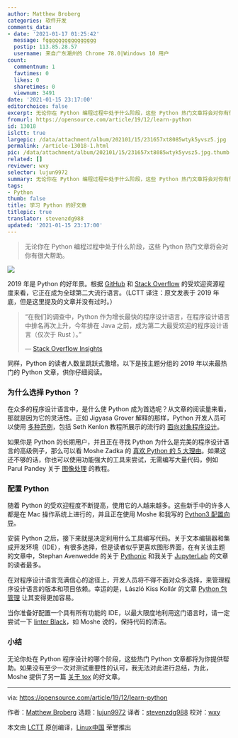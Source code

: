 ```yaml
---
author: Matthew Broberg
categories: 软件开发
comments_data:
- date: '2021-01-17 01:25:42'
  message: fgggggggggggggggg
  postip: 113.85.28.57
  username: 来自广东潮州的 Chrome 78.0|Windows 10 用户
count:
  commentnum: 1
  favtimes: 0
  likes: 0
  sharetimes: 0
  viewnum: 3491
date: '2021-01-15 23:17:00'
editorchoice: false
excerpt: 无论你在 Python 编程过程中处于什么阶段，这些 Python 热门文章将会对你有很大帮助。
fromurl: https://opensource.com/article/19/12/learn-python
id: 13018
islctt: true
largepic: /data/attachment/album/202101/15/231657xt8085wtyk5yvsz5.jpg
permalink: /article-13018-1.html
pic: /data/attachment/album/202101/15/231657xt8085wtyk5yvsz5.jpg.thumb.jpg
related: []
reviewer: wxy
selector: lujun9972
summary: 无论你在 Python 编程过程中处于什么阶段，这些 Python 热门文章将会对你有很大帮助。
tags:
- Python
thumb: false
title: 学习 Python 的好文章
titlepic: true
translator: stevenzdg988
updated: '2021-01-15 23:17:00'
---
```



> 
> 无论你在 Python 编程过程中处于什么阶段，这些 Python 热门文章将会对你有很大帮助。
> 
> 
> 


![](/data/attachment/album/202101/15/231657xt8085wtyk5yvsz5.jpg)


2019 年是 Python 的好年景。根据 [GitHub](https://octoverse.github.com/#top-languages) 和 [Stack Overflow](https://insights.stackoverflow.com/survey/2019) 的受欢迎资源程度来看，它正在成为全球第二大流行语言。（LCTT 译注：原文发表于 2019 年底，但是这里提及的文章并没有过时。）



> 
> “在我们的调查中，Python 作为增长最快的程序设计语言，在程序设计语言中排名再次上升，今年排在 Java 之前，成为第二大最受欢迎的程序设计语言（仅次于 Rust ）。”
> 
> 
> — [Stack Overflow Insights](https://insights.stackoverflow.com/survey/2019)
> 
> 
> 


同样，Python 的读者人数呈跳跃式激增。以下是按主题分组的 2019 年以来最热门的 Python 文章，供你仔细阅读。


### 为什么选择 Python ？


在众多的程序设计语言中，是什么使 Python 成为首选呢？从文章的阅读量来看，那就是因为它的灵活性。正如 Jigyasa Grover 解释的那样，Python 开发人员可以使用 [多种范例](https://opensource.com/article/19/10/python-programming-paradigms)，包括 Seth Kenlon 教程所展示的流行的 [面向对象程序设计](https://opensource.com/article/19/7/get-modular-python-classes)。


如果你是 Python 的长期用户，并且正在寻找 Python 为什么是完美的程序设计语言的高级例子，那么可以看 Moshe Zadka 的 [喜欢 Python 的 5 大理由](https://opensource.com/article/19/10/why-love-python)。如果这还不够的话，你也可以使用功能强大的工具来尝试，无需编写大量代码，例如 Parul Pandey 关于 [图像处理](/article-10679-1.html) 的教程。


### 配置 Python


随着 Python 的受欢迎程度不断提高，使用它的人越来越多。这些新手中的许多人都是在 Mac 操作系统上进行的，并且正在使用 Moshe 和我写的 [Python3 配置向导](https://opensource.com/article/19/5/python-3-default-mac)。


安装 Python 之后，接下来就是决定利用什么工具编写代码。关于文本编辑器和集成开发环境（IDE），有很多选择，但是读者似乎更喜欢图形界面，在有关该主题的文章中，Stephan Avenwedde 的关于 [Pythonic](https://opensource.com/article/19/5/graphically-programming-pythonic) 和我关于 [JupyterLab](https://opensource.com/article/19/5/jupyterlab-python-developers-magic) 的文章的读者最多。


在对程序设计语言充满信心的途径上，开发人员将不得不面对众多选择，来管理程序设计语言的版本和项目依赖。幸运的是，László Kiss Kollár 的文章 [Python 包管理](https://opensource.com/article/19/4/managing-python-packages) 让其变得更加容易。


当你准备好配置一个具有所有功能的 IDE，以最大限度地利用这门语言时，请一定尝试一下 [linter Black](/article-10864-1.html)，如 Moshe 说的，保持代码的清洁。


### 小结


无论你处在 Python 程序设计的哪个阶段，这些热门 Python 文章都将为你提供帮助。如果没有至少一次对测试重要性的认可，我无法对此进行总结，为此，Moshe 提供了另一篇 [关于 tox](https://opensource.com/article/19/5/python-tox) 的好文章。




---


via: <https://opensource.com/article/19/12/learn-python>


作者：[Matthew Broberg](https://opensource.com/users/mbbroberg) 选题：[lujun9972](https://github.com/lujun9972) 译者：[stevenzdg988](https://github.com/stevenzdg988) 校对：[wxy](https://github.com/wxy)


本文由 [LCTT](https://github.com/LCTT/TranslateProject) 原创编译，[Linux中国](https://linux.cn/) 荣誉推出